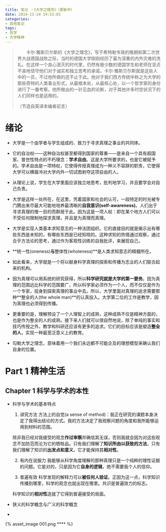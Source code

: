 ```yaml
---
title: 笔记 ・《大学之理念》（更新中）
date: 2019-11-24 19:53:03
categories: 
- 其他笔记
tags: 
- 哲学
- 大学精神
---
```


> 　　卡尔·雅斯贝尔斯的《大学之理念》，写于希特勒专政的晚期和第二次世界大战德国战败之际，当时的德国大学刚刚经历了最为深重的内外灾难的洗礼。在这样一个良心泯灭的时代里，仍然有极少数的德国学生和老师在坚贞不渝地信守他们对于诚实和独立思考的承诺。卡尔·雅斯贝尔斯就是这些人中的一员，不过他所做的还不止于此。他对于我们西方传统中称之为大学的那些奇特的人类事业形式，从最根本处，从最核心处，以一个哲学家的身份进行了一番考察。他所做出的一针见血的论断，对于其他许多时空状况下的人们同样也是适用的。
>
> （节选自英译本编者前言）

<!--more-->

# 绪论

- 大学是一个由学者与学生组成的、致力于寻求真理之事业的共同体。

- 它的自治权——这种自治权甚至都得到国家的尊重——是来自一个具有超国家、普世性特点的不朽理念：**学术自由**。这是大学所要求的，也是它被赋予的。学术自由是一项特权，它使得传授真理成为一种义不容辞的职责，它使得大学可以横眉冷对大学内外一切试图剥夺这项自由的人。

- 从理论上说，学生在大学里面应该独立地思考，批判地学习，并且要学会对自己负责。

- 大学是这样一处所在，在这里，凭着国家和社会的认可，一段特定的时光被专门腾出来尽最大可能地培养最清晰的**自我意识(self-awareness)**。人们出于寻求真理的惟一目的而群居于此。因为这是一项人权：即在某个地方人们可以不受任何限制地探求真理，并且是为真理而真理。

- 大学是实现人类基本求知意志的一种法团组织。它的直接目的就是揭示出有哪些东西是未知的，有哪些东西是已经知晓的。这种求知的热情通过观察，通过合乎方法论的思考，通过作为客观性训练的自我批评，来展现自己。

- **统一性(oneness)**与**整体性(wholeness)**是人类求知意志的精髓所在。

- 如此看来，大学就是一个将以献身科学真理的探索和传播为志业的人们联合起来的机构。

- 因为真理可以用系统的研究获得，所以**科学研究就是大学的第一要务**。因为真理的范围远比科学的范围要广，所以科学家必须作为一个人，而不仅仅是作为一个专家，投身到探索真理的事业中去。所以，大学里面对真理的追求需要那种**整全的人(the whole man)**的认真投入。大学第二位的工作是教学，因为真理也必须得到传播。

- 更重要的是，理解预设了一个人理智上的成熟，这种成熟不仅是精神方面的，也是作为整全的人的成熟。接下来人们就可以很自然地说，除了单纯的事实和技巧传授之外，教学和科研还应该有更多的追求。它们的目标应该是塑造**整全的人**，实现一种最宽泛意义上的教育。

- 勾勒大学之理念，意味着用一个我们永远都不可能企及的理想模型来确认我们自身的位置。

# Part 1 精神生活

## Chapter 1 科学与学术的本性

- 科学与学术的基本特点
	1. 讲究方法
	方法上的自觉(a sense of method)：我正在研究的课题本身决定了我得出结论的方式。我的方法决定了我观察问题的角度和我所能够运用到材料的范围。 

	除非我已经对我接受的观念**作过审察**并确信其无误，否则我就会因为对这些观念不加防范而沦为它的牺牲品。只有我们理解了**知识所由以获致的方法**，只有我们理解了知识的**出发点和意义**，它才能保持其**相对性**。 

	2. 有内在说服力
	我能够从科学角度理解的那种真理只是一个纯粹的理性证据的问题。它是对的，只是因为它**自身的逻辑**，绝不需要我个人的信仰。

	3. 普遍有效
	科学发现的解释力可以**被任何人验证**。正因为这一点，科学知识传播到哪里，科学的观念也就出现在哪里。共识是普遍效力的标志。

	科学知识的**相对性**造就了它得到普遍接受的局面。

- 狭义的科学概念与广义的科学概念

- 

{% asset_image 001.png **** %}
